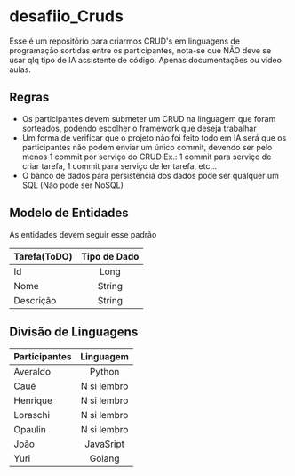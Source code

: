 # desafiio_Cruds
Esse é um repositório para criarmos CRUD's em linguagens de programação sortidas entre os participantes, nota-se que NÃO deve se usar qlq tipo de IA assistente de código. Apenas documentações ou video aulas.


## Regras ##

- Os participantes devem submeter um CRUD na linguagem que foram sorteados, podendo escolher o framework que deseja trabalhar
- Um forma de verificar que o projeto não foi feito todo em IA será que os participantes não podem enviar um único commit, devendo ser pelo menos 1 commit por serviço do CRUD
Ex.: 1 commit para serviço de criar tarefa, 1 commit para serviço de ler tarefa, etc...
- O banco de dados para persistência dos dados pode ser qualquer um SQL (Não pode ser NoSQL)

## Modelo de Entidades ##

As entidades devem seguir esse padrão

| Tarefa(ToDO) | Tipo de Dado |
| :--- | :---: | 
| Id | Long |
| Nome | String |
| Descrição | String |

## Divisão de Linguagens ##

| Participantes | Linguagem |
| :--- | :---: |
| Averaldo | Python |
| Cauê | N si lembro |
| Henrique | N si lembro |
| Loraschi | N si lembro |
| Opaulin | N si lembro |
| João | JavaSript |
| Yuri | Golang |
